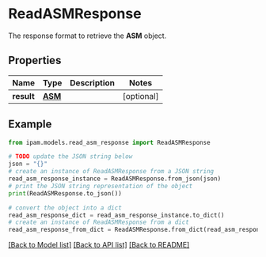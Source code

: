 # ReadASMResponse

The response format to retrieve the __ASM__ object.

## Properties

Name | Type | Description | Notes
------------ | ------------- | ------------- | -------------
**result** | [**ASM**](ASM.md) |  | [optional] 

## Example

```python
from ipam.models.read_asm_response import ReadASMResponse

# TODO update the JSON string below
json = "{}"
# create an instance of ReadASMResponse from a JSON string
read_asm_response_instance = ReadASMResponse.from_json(json)
# print the JSON string representation of the object
print(ReadASMResponse.to_json())

# convert the object into a dict
read_asm_response_dict = read_asm_response_instance.to_dict()
# create an instance of ReadASMResponse from a dict
read_asm_response_from_dict = ReadASMResponse.from_dict(read_asm_response_dict)
```
[[Back to Model list]](../README.md#documentation-for-models) [[Back to API list]](../README.md#documentation-for-api-endpoints) [[Back to README]](../README.md)



